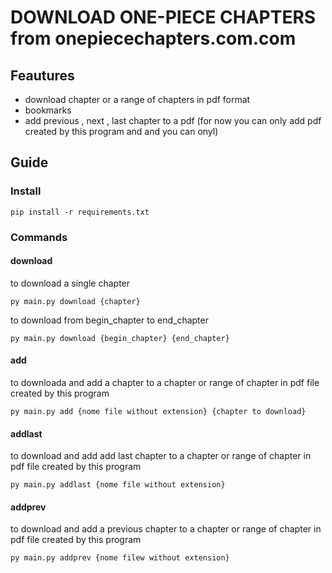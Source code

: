 # DOWNLOAD  ONE-PIECE CHAPTERS from onepiecechapters.com.com
## Feautures
- download chapter or a range of chapters in pdf format 
- bookmarks
- add previous , next , last chapter to a pdf (for now you can only add pdf created by this program and and you can onyl)
## Guide
### Install
```
pip install -r requirements.txt
 ```
### Commands
#### download
to download a single chapter

```
py main.py download {chapter}
```

to download from begin_chapter to end_chapter

```
py main.py download {begin_chapter} {end_chapter}
```

#### add
to downloada and add a chapter  to a  chapter or range of chapter in pdf file created by this program

```
py main.py add {nome file without extension} {chapter to download}
```


#### addlast
to download and add add last chapter  to a chapter or range of chapter in pdf file created by this program
```
py main.py addlast {nome file without extension}
```

#### addprev
to download and add a previous chapter to a  chapter or range of chapter in pdf file created by this program
```
py main.py addprev {nome filew without extension}
```



